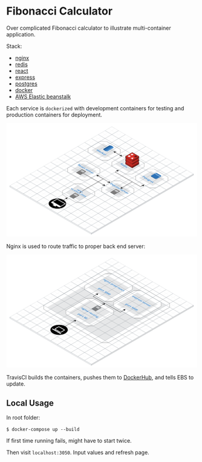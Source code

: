 # Fibonacci Calculator

Over complicated Fibonacci calculator to illustrate multi-container application.

Stack:

- [nginx](https://www.nginx.com/)
- [redis](https://redis.io/)
- [react](https://reactjs.org/)
- [express](https://expressjs.com/)
- [postgres](https://www.postgresql.org/)
- [docker](https://www.docker.com/)
- [AWS Elastic beanstalk](https://aws.amazon.com/elasticbeanstalk/)

Each service is `dockerized` with development containers for testing and production
containers for deployment.

![Alt text](docs/fib-calculator.png?raw=true "architecture")

Nginx is used to route traffic to proper back end server:

![Alt text](docs/fib-calculator-2.png?raw=true "routing")

TravisCI builds the containers, pushes them to [DockerHub](https://hub.docker.com/u/nfhbar), and tells EBS to update.

## Local Usage
In root folder:
```
$ docker-compose up --build
```

If first time running fails, might have to start twice.

Then visit `localhost:3050`. Input values and refresh page.
